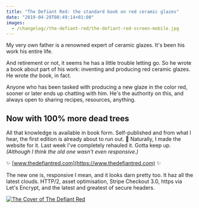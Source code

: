 ```yaml
---
title: "The Defiant Red: the standard book on red ceramic glazes"
date: "2019-04-29T08:49:14+01:00"
images:
  - /changelog//the-defiant-red/the-defiant-red-screen-mobile.jpg
---
```

My very own father is a renowned expert of ceramic glazes. It's been his work his entire life.
<!--more-->

And retirement or not, it seems he has a little trouble letting go. So he wrote a book about part of his work: inventing and producing red ceramic glazes. He wrote _the_ book, in fact.

Anyone who has been tasked with producing a new glaze in the color red, sooner or later ends up chatting with him. He's the authority on this, and always open to sharing recipes, resources, anything.

## Now with 100% more dead trees

All that knowledge is available in book form. Self-published and from what I hear, the first edition is already about to run out. 🧐 Naturally, I made the website for it. Last week I've completely rehauled it. Gotta keep up. _(Although I think the old one wasn't even responsive.)_

✨ [www.thedefiantred.com](https://www.thedefiantred.com) ✨

The new one is, responsive I mean, and it looks darn pretty too. It haz all the latest clouds. HTTP/2, asset optimisation, Stripe Checkout 3.0, https via Let's Encrypt, and the latest and greatest of secure headers.

<a href="https://www.thedefiantred.com"><img alt="The Cover of The Defiant Red" src="/img/portfolio/the-defiant-red-index-desktop.png"></a>
